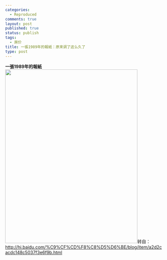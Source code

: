 ```yaml
--- 
categories: 
  - Reproduced
comments: true
layout: post
published: true
status: publish
tags: 
  - 房价
title: 一張1989年的報紙：原来调了这么久了
type: post
---
```

<strong>一張1989年的報紙</strong>
<a href="/images/uploads/2011/02/AwjjI.jpg"><img class="aligncenter size-full wp-image-1420" title="AwjjI" src="/images/uploads/2011/02/AwjjI.jpg" alt="" width="424" height="557"></a>转自：<a href="http://hi.baidu.com/%C9%CF%CD%F8%C8%D5%D6%BE/blog/item/a2d2cacdc148c5037f3e6f9b.html">http://hi.baidu.com/%C9%CF%CD%F8%C8%D5%D6%BE/blog/item/a2d2cacdc148c5037f3e6f9b.html</a>
